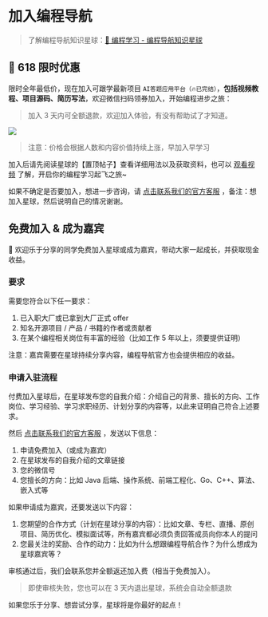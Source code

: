 # 加入编程导航

> 了解编程导航知识星球：[💎 编程学习 - 编程导航知识星球](https://yuyuanweb.feishu.cn/wiki/VC1qwmX9diCBK3kidyec74vFnde) 



## 🧧 618 限时优惠

限时全年最低价，现在加入可跟学最新项目 `AI答题应用平台（🔥已完结）`，**包括视频教程、项目源码、简历写法**，欢迎微信扫码领券加入，开始编程进步之旅：

> 加入 3 天内可全额退款，欢迎加入体验，有没有帮助试了才知道。

![](https://pic.yupi.icu/5563/202406191854458.png)

> 注意：价格会根据人数和内容价值持续上涨，早加入早学习



加入后请先阅读星球的【置顶帖子】查看详细用法以及获取资料，也可以 [观看视频](https://www.bilibili.com/video/BV1BN4y1h7UG) 了解，开启你的编程学习起飞之旅~

如果不确定是否要加入，想进一步咨询，请 [点击联系我们的官方客服](https://work.weixin.qq.com/kfid/kfc289851a447ba9bcf) ，备注：想加入星球，然后说明自己的情况谢谢。

## 免费加入 & 成为嘉宾

🎁 欢迎乐于分享的同学免费加入星球或成为嘉宾，带动大家一起成长，并获取现金收益。

### 要求

需要您符合以下任一要求：

1. 已入职大厂或已拿到大厂正式 offer
2. 知名开源项目 / 产品 / 书籍的作者或贡献者
3. 在某个编程相关岗位有丰富的经验（比如工作 5 年以上，须要提供证明）

注意：嘉宾需要在星球持续分享内容，编程导航官方也会提供相应的收益。

### 申请入驻流程

付费加入星球后，在星球发布您的自我介绍：介绍自己的背景、擅长的方向、工作岗位、学习经验、学习求职经历、计划分享的内容等，以此来证明自己符合上述要求。

然后 [点击联系我们的官方客服](https://work.weixin.qq.com/kfid/kfc289851a447ba9bcf) ，发送以下信息：

1. 申请免费加入（或成为嘉宾）
2. 在星球发布的自我介绍的文章链接
3. 您的微信号
4. 您擅长的方向：比如 Java 后端、操作系统、前端工程化、Go、C++、算法、嵌入式等

如果申请成为嘉宾，还要发送以下内容：

1. 您期望的合作方式（计划在星球分享的内容）：比如文章、专栏、直播、原创项目、简历优化、模拟面试等，所有嘉宾都必须负责回答成员向你本人的提问
2. 您最关注的奖励、合作的动力：比如为什么想跟编程导航合作？为什么想成为星球嘉宾等？

审核通过后，我们会联系您并全额返还加入费（相当于免费加入）。

> 即使审核失败，您也可以在 3 天内退出星球，系统会自动全额退款

如果您乐于分享、想尝试分享，星球将是你最好的起点！
